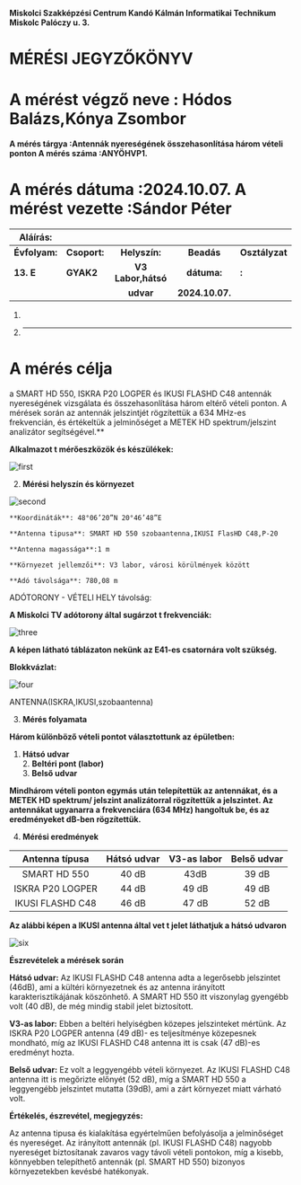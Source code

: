 **Miskolci Szakképzési Centrum Kandó Kálmán Informatikai Technikum**  
**Miskolc Palóczy u. 3\.**

# **MÉRÉSI JEGYZŐKÖNYV**

# **A mérést végző neve : Hódos Balázs,Kónya Zsombor**

**A mérés tárgya :Antennák nyereségének összehasonlítása három vételi ponton A mérés száma :ANYÖHVP1.**

# **A mérés dátuma :2024.10.07. A mérést vezette :Sándor Péter**

| Aláírás: |  |  |  |  |
| ----- | :---- | :---: | :---: | ----- |
| **Évfolyam:** | **Csoport:** | **Helyszín:** | **Beadás** | **Osztályzat** |
| **13\. E** | **GYAK2** | **V3 Labor,hátsó** | **dátuma:** | **:** |
|  |  | **udvar** | **2024.10.07.** |  |

1. 
2. ---

# A mérés célja 
a SMART HD 550, ISKRA P20 LOGPER és IKUSI FLASHD C48 antennák nyereségének vizsgálata és összehasonlítása három eltérő vételi ponton. A mérések során az antennák jelszintjét rögzítettük a 634 MHz-es frekvencián, és értékeltük a jelminőséget a METEK HD spektrum/jelszint analizátor segítségével.**

**Alkalmazot t mérőeszközök és készülékek:**

![first](https://github.com/user-attachments/assets/281b29d3-f3e7-40c6-8993-4ddd015f0183)


2. **Mérési helyszín és környezet**

![second](https://github.com/user-attachments/assets/593ff5b3-9952-4bc0-ac9b-d03638af97a0)



 	**Koordináták**: 48°06’20”N 20°46’48”E

 	**Antenna tipusa**: SMART HD 550 szobaantenna,IKUSI FlasHD C48,P-20

 	**Antenna magassága**:1 m

 	**Környezet jellemzői**: V3 labor, városi körülmények között

 	**Adó távolsága**: 780,08 m

ADÓTORONY \- VÉTELI HELY távolság:

**A Miskolci TV adótorony által sugárzot t frekvenciák:**

![three](https://github.com/user-attachments/assets/8aa34063-2078-411d-a532-19e490e98e77)


**A képen látható táblázaton nekünk az E41-es csatornára volt szükség.**

**Blokkvázlat:**

![four](https://github.com/user-attachments/assets/33697bf1-ae30-4da9-9645-faa6ca878d47)


ANTENNA(ISKRA,IKUSI,szobaantenna)

3. **Mérés folyamata**

**Három különböző vételi pontot választottunk az épületben:**

1. **Hátsó udvar**  
   2. **Beltéri pont (labor)**  
   3. **Belső udvar**

**Mindhárom vételi ponton egymás után telepítettük az antennákat, és a METEK HD spektrum/ jelszint analizátorral rögzítettük a jelszintet. Az antennákat ugyanarra a frekvenciára (634 MHz) hangoltuk be, és az eredményeket dB-ben rögzítettük.**

4. **Mérési eredmények**



| Antenna típusa | Hátsó udvar | V3-as labor | Belső udvar |
| :---: | :---: | :---: | :---: |
| SMART HD 550 | 40 dB | 43dB | 39 dB |
| ISKRA P20 LOGPER | 44 dB | 49 dB | 49 dB |
| IKUSI FLASHD C48 | 46 dB | 47 dB | 52 dB |

**Az alábbi képen a IKUSI antenna által vet t jelet láthatjuk a hátsó udvaron**

![six](https://github.com/user-attachments/assets/fd8b0368-72a0-43e8-9b81-98f7adfaf5f5)


**Észrevételek a mérések során**

**Hátsó udvar:** Az IKUSI FLASHD C48 antenna adta a legerősebb jelszintet (46dB), ami a kültéri környezetnek és az antenna irányított karakterisztikájának köszönhető. A SMART HD 550 itt viszonylag gyengébb volt (40 dB), de még mindig stabil jelet biztosított.

**V3-as labor:** Ebben a beltéri helyiségben közepes jelszinteket mértünk. Az ISKRA P20 LOGPER antenna (49 dB)- es teljesítménye közepesnek mondható, míg az IKUSI FLASHD C48 antenna itt is csak (47 dB)-es eredményt hozta.

**Belső udvar:** Ez volt a leggyengébb vételi környezet. Az IKUSI FLASHD C48 antenna itt is megőrizte előnyét (52 dB), míg a SMART HD 550 a leggyengébb jelszintet mutatta (39dB), ami a zárt környezet miatt várható volt.

**Értékelés, észrevétel, megjegyzés:**

Az antenna tipusa és kialakítása egyértelműen befolyásolja a jelminőséget és nyereséget. Az irányított antennák (pl. IKUSI FLASHD C48) nagyobb nyereséget biztosítanak zavaros vagy távoli vételi pontokon, míg a kisebb, könnyebben telepíthető antennák (pl. SMART HD 550\) bizonyos környezetekben kevésbé hatékonyak.


